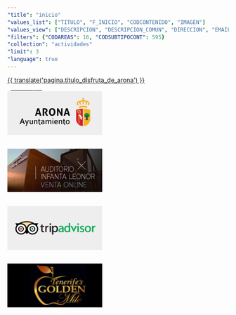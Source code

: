 ```yaml
---
"title": "inicio"
"values_list": ["TITULO", "F_INICIO", "CODCONTENIDO", "IMAGEN"]
"values_view": ["DESCRIPCION", "DESCRIPCION_COMUN", "DIRECCION", "EMAIL", "FAX", "HORARIO", "IMAGEN", "MAPA_IFRAME", "TELEFONO", "TEXTO", "TITULO", "WEB_PROPIA" ]
"filters": {"CODAREAS": 16, "CODSUBTIPOCONT": 595}
"collection": "actividades"
"limit": 3
"language": true
---
```


<div flex="100" flex-gt-xs="80" layout-gt-xs="row" layout-align="center center" layout="row"    id="apparona"           ng-include="'assets/atoms/main/apparona.htm'"           ></div>
<div flex="100" flex-gt-xs="80" layout-gt-xs="row" layout-align="center center" layout="row"    id="cuadricula"         ng-include="'assets/atoms/main/cuadricula.htm'"         ></div>
<div flex="100" flex-gt-xs="80" layout-gt-xs="row" layout-align="center center" layout="row"    id="vive_tu_estancia"   ng-include="'assets/atoms/main/vive_tu_estancia.htm'"   ></div>
<div flex="100" flex-gt-xs="80" layout-gt-xs="row" layout-align="center center" layout="row"    hide-gt-xs>
    <div flex layout="row" layout-align="center center">
        <div flex="80" layout="column" layout-padding>
            <div layout="row" layout-padding>
                <div flex style="padding-right: 0;">
                    <div class="text-center">
                        <a class="button opaque" style="width: 100%; margin-bottom: 0;" href="#!/{{ lang() }}/vive_tu_estancia"><span>{{ translate('pagina.titulo_disfruta_de_arona') }}</span></a>
                    </div>
                </div>
                <div>
                    <a class="button" href="#!/{{ lang() }}/galeria" style="padding: 0.45rem; margin-bottom: 0;"><md-icon style="color:white;" class="material-icons">camera_alt</md-icon></a>
                </div>
            </div>
        </div>
    </div>
</div>
<div flex="100" flex-gt-xs="80" layout-gt-xs="row" layout-align="center center" layout="row"    id="playas_de_arona"    ng-include="'assets/atoms/main/playas_de_arona.htm'"    ></div>
<div flex="100" flex-gt-xs="80" layout-gt-xs="row" layout-align="center center" layout="row"    id="conjunto_historico" ng-include="'assets/atoms/main/conjunto_historico.htm'" class="show-for-large"></div>
<div flex="100" flex-gt-xs="80"                                                 layout="column" id="actividades"        ng-include="'assets/atoms/main/actividades.htm'"        ></div>
<div flex="100" flex-gt-xs="80" layout-gt-xs="row" layout-align="center center" layout="row">
    <div flex="100" flex-gt-xs="80" layout-align="center center" layout="row" layout-wrap>
        <div layout="column" style="margin-bottom: 2em;" flex="100" flex-gt-xs="50" flex-gt-sm="25" layout-align="center center">
            <div layout="row" layout-padding><a href="http://www.arona.org"><img src="img/logoA.png"></a></div>
        </div>
        <div flex></div>
        <div layout="column" style="margin-bottom: 2em;" flex="100" flex-gt-xs="50" flex-gt-sm="25" layout-align="center center">
            <div layout="row" layout-padding><a href="http://www.arona.org/auditorio"><img src="img/logoB.png"></a></div>
        </div>
        <div flex></div>
        <div layout="column" style="margin-bottom: 2em;" flex="100" flex-gt-xs="50" flex-gt-sm="25" layout-align="center center">
            <div layout="row" layout-padding><a href="https://www.tripadvisor.es/Tourism-g230096-Arona_Tenerife_Canary_Islands-Vacations.html"><img src="img/logoC.png"></a></div>
        </div>
        <div flex></div>
        <div layout="column" style="margin-bottom: 2em;" flex="100" flex-gt-xs="50" flex-gt-sm="25" layout-align="center center">
            <div layout="row" layout-padding><a href="#!/es/vive_tu_estancia/actividades_recomendadas/compras/22215"><img src="img/logoD.png"></a></div>
        </div>
    </div>
</div>
